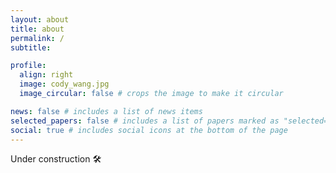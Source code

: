 ```yaml
---
layout: about
title: about
permalink: /
subtitle:

profile:
  align: right
  image: cody_wang.jpg
  image_circular: false # crops the image to make it circular

news: false # includes a list of news items
selected_papers: false # includes a list of papers marked as "selected={true}"
social: true # includes social icons at the bottom of the page
---
```


Under construction 🛠️